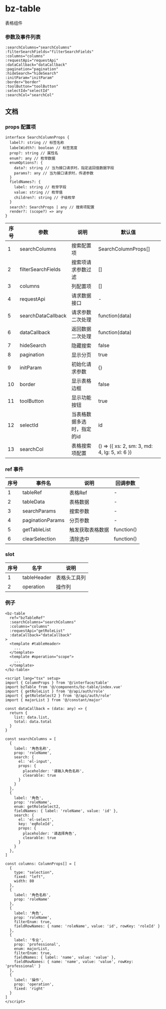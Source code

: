 # bz-table

表格组件

### 参数及事件列表

```
:searchColumns="searchColumns"
:filterSearchFields="filterSearchFields"
:columns="columns"
:requestApi="requestApi"
:dataCallback="dataCallback"
:pagination="pagination"
:hideSearch="hideSearch"
:initParam="initParam"
:border="border"
:toolButton="toolButton"
:selectId="selectId"
:searchCol="searchCol"
```

## 文档

### props 配置项

```
interface SearchColumnProps {
  label?: string // 标签名称
  labelWidth?: boolean // 标签宽度
  prop?: string // 属性名
  enum?: any // 枚举数据
  enumOptions?: {
    data?: string // 当为接口请求时，指定返回值数据字段
    params?: any // 当为接口请求时，传递参数
  }
  fieldNames?: {
    label: string // 枚举字段
    value: string // 枚举值
    children?: string // 子级枚举
  }
  search?: SearchProps | any // 搜索项配置
  render?: (scope?) => any
}
```

| 序号 | 参数 | 说明 | 默认值 |
| ---- | ---- | ---- | ---- |
| 1 | searchColumns | 搜索配置项 | SearchColumnProps[] |
| 2 | filterSearchFields | 搜索项请求参数过滤 | [] |
| 3 | columns | 列配置项 | [] |
| 4 | requestApi | 请求数据接口 | - |
| 5 | searchDataCallback | 请求参数二次处理 | function(data) |
| 6 | dataCallback | 返回数据二次处理 | function(data) |
| 7 | hideSearch | 隐藏搜索 | false |
| 8 | pagination | 显示分页 | true |
| 9 | initParam | 初始化请求参数 | {} |
| 10 | border | 显示表格边框 | false |
| 11 | toolButton | 显示功能按钮 | true |
| 12 | selectId | 当表格数据多选时，指定的id | id |
| 13 | searchCol | 表格搜索项配置 | () => ({ xs: 2, sm: 3, md: 4, lg: 5, xl: 6 }) |

### ref 事件
| 序号 | 事件名 | 说明 | 回调参数 |
| ---- | ---- | ---- | ---- |
| 1 | tableRef | 表格Ref | - |
| 2 | tableData | 表格数据 | - |
| 3 | searchParams | 搜索参数 | - |
| 4 | paginationParams | 分页参数 | - |
| 5 | getTableList | 触发获取表格数据 | function() |
| 6 | clearSelection | 清除选中 | function() |

### slot
| 序号 | 名字 | 说明 |
| ---- | ---- | ---- |
| 1 | tableHeader | 表格头工具列 |
| 2 | operation | 操作列 |

### 例子

```
<bz-table
  ref="bzTableRef"
  :searchColumns="searchColumns"
  :columns="columns"
  :requestApi="getRoleList"
  :dataCallback="dataCallback"
>
  <template #tableHeader>
    ...
  </template>
  <template #operation="scope">
    ...
  </template>
</bz-table>

<script lang="tsx" setup>
import { ColumnProps } from '@/interface/table'
import bzTable from '@/components/bz-table/index.vue'
import { getRoleList } from '@/api/auth/role'
import { getRoleSelect2 } from '@/api/auth/role'
import { majorList } from '@/constant/major'

const dataCallback = (data: any) => {
  return {
    list: data.list,
    total: data.total
  }
}

const searchColumns = [
  {
    label: '角色名称',
    prop: 'roleName',
    search: {
      el: 'el-input',
      props: {
        placeholder: '请输入角色名称',
        clearable: true
      }
    }
  },
  {
    label: '角色',
    prop: 'roleName',
    enum: getRoleSelect2,
    fieldNames: { label: 'roleName', value: 'id' },
    search: {
      el: 'el-select',
      key: 'eqRoleId',
      props: {
        placeholder: '请选择角色',
        clearable: true
      }
    }
  },
]

const columns: ColumnProps[] = [
  { 
    type: "selection", 
    fixed: "left", 
    width: 80 
  },
  {
    label: '角色名称',
    prop: 'roleName'
  },
  {
    label: '角色',
    prop: 'roleName',
    filterEnum: true,
    fieldRowNames: { name: 'roleName', value: 'id', rowKey: 'roleId' }
  },
  {
    label: '专业',
    prop: 'professional',
    enum: majorList,
    filterEnum: true,
    fieldNames: { label: 'name', value: 'value' },
    fieldRowNames: { name: 'name', value: 'value', rowKey: 'professional' }
  },
  {
    label: '操作',
    prop: 'operation',
    fixed: 'right'
  }
]
</script>
```
